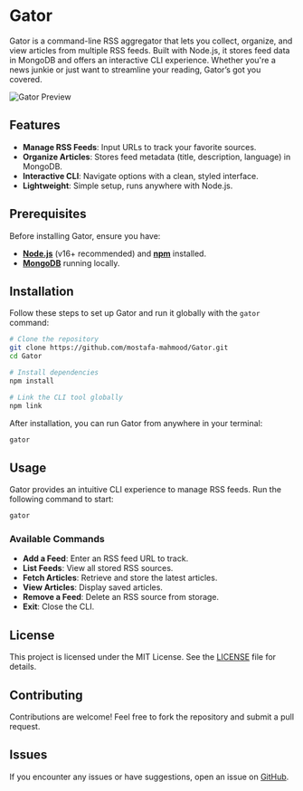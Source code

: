 # Gator

Gator is a command-line RSS aggregator that lets you collect, organize, and view articles from multiple RSS feeds. Built with Node.js, it stores feed data in MongoDB and offers an interactive CLI experience. Whether you're a news junkie or just want to streamline your reading, Gator’s got you covered.

![Gator Preview](./preview/vid.gif)

## Features
- **Manage RSS Feeds**: Input URLs to track your favorite sources.
- **Organize Articles**: Stores feed metadata (title, description, language) in MongoDB.
- **Interactive CLI**: Navigate options with a clean, styled interface.
- **Lightweight**: Simple setup, runs anywhere with Node.js.

## Prerequisites
Before installing Gator, ensure you have:
- **[Node.js](https://nodejs.org/)** (v16+ recommended) and **[npm](https://www.npmjs.com/)** installed.
- **[MongoDB](https://www.mongodb.com/)** running locally.

## Installation
Follow these steps to set up Gator and run it globally with the `gator` command:

```sh
# Clone the repository
git clone https://github.com/mostafa-mahmood/Gator.git
cd Gator

# Install dependencies
npm install

# Link the CLI tool globally
npm link
```

After installation, you can run Gator from anywhere in your terminal:

```sh
gator
```

## Usage
Gator provides an intuitive CLI experience to manage RSS feeds. Run the following command to start:

```sh
gator
```

### Available Commands
- **Add a Feed**: Enter an RSS feed URL to track.
- **List Feeds**: View all stored RSS sources.
- **Fetch Articles**: Retrieve and store the latest articles.
- **View Articles**: Display saved articles.
- **Remove a Feed**: Delete an RSS source from storage.
- **Exit**: Close the CLI.


## License
This project is licensed under the MIT License. See the [LICENSE](./LICENSE) file for details.

## Contributing
Contributions are welcome! Feel free to fork the repository and submit a pull request.

## Issues
If you encounter any issues or have suggestions, open an issue on [GitHub](https://github.com/mostafa-mahmood/Gator/issues).